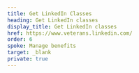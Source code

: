 ```yaml
---
title: Get LinkedIn Classes
heading: Get LinkedIn classes
display_title: Get LinkedIn classes
href: https://www.veterans.linkedin.com/
order: 6
spoke: Manage benefits
target: _blank
private: true
---
```

